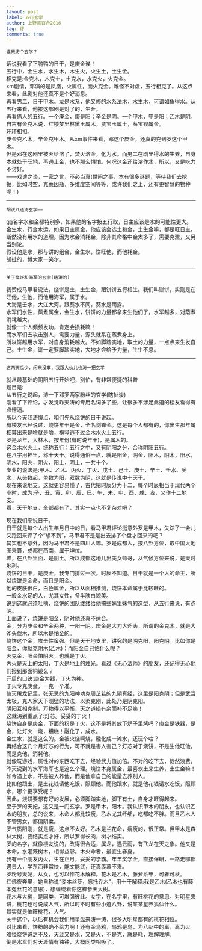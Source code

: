 ```yaml
---
layout: post
label: 五行玄学
author: 上野蓝百合2016
tag: 评
comments: true
---
```


    谁来涛个玄学？
    
话说我看了下鸭鸭的日干，是庚金诶！
<br>五行中，金生水，水生木，木生火，火生土，土生金。
<br>相克是:金克木，木克土，土克水，水克火，火克金。
<br>xm剧情，邓演的是凤凰，火属性，而火克金。难怪不对盘，五行相克了。从这点来看，此剧对他还真不是个好消息。
<br>再看男二，日干甲木。龙是水系，他又修的水系法术，水生木，可谓如鱼得水。从五行来看，他接这部剧是对了的，生旺。
<br>再看俩人的五行。一个庚金，庚是阳；辛金是阴。一个甲木，甲是阳；乙木是阴。自古有金克木说，红楼梦里林黛玉属木，贾宝玉属土，薛宝钗属金。
<br>环环相扣。
<br>庚金克乙木，辛金克甲木。从xm事件来看，邓这个庚金，还真的克到罗这个甲木。
<br>但是邓在这剧里被火给溶了，焚火溶金，化为水。而男二在剧里得水的生养，自身本就处于旺地，再遇上金，也不那么惧怕。何况这金还给溶作水，所以，又是吃力不讨好。
<br>——戏谑之谈，一家之言，不必当真(世间之事，本有很多谜题，等待我们去挖掘，比如时空，克莱因瓶，多维度空间等等，或许我们之上，还有更智慧的物种呢！)

---


    胡说八道涛玄学——

gg名字水和金都特别多，如果他的名字按五行取，日主应该是水的可能性更大。
<br>金生水，行金水运。如果日主属金，他应该会选土和金，土生金嘛，都是旺日主。断然没有用水的道理。因为水会消耗金，除非其命格中金太多了，需要克泄，又另当别论。
<br>假设他是水，那与饼的组合，金生水，饼旺他，而他耗金。
<br>胡扯的，博大家一笑尔。

---

    关于烧饼和海军的玄学(瞎涛的)

我赞成马甲君说法，烧饼是土，土生金，跟饼饼五行相生。我们叫饼饼，实则是在旺他，生他，而他用海军，属于水。
<br>大海是壬水，大江大河。跟葵水不同，葵水是雨露。
<br>水军们水性，蒸煮属金，金生水，饼饼的力量都拿来生他们了，水军越多，对蒸煮消耗越大。
<br>就像一个人频频发功，肯定会损耗嘛！
<br>而水军们去攻击别人，需要力量，源头就系在蒸煮身上。
<br>所以饼越用水军，对自身消耗越大。不如脚踏实地，取土的力量，一点点来生发自己。土生金，饼一定要脚踏实地，大地才会给予力量，生生不息。

---

    这两天瓜少，闲来没事，我跟大伙儿也涛一把玄学

就从最基础的阴阳五行开始吧，别怕，有非常便捷的科普
<br>题目是:
<br>从五行之说起，涛一下邓罗两家粉丝的玄学(瞎扯淡)
<br>刚看了下评论，才发觉昨天涛的专用名词多了些，让很多不涉足此道的楼友看得有点懵逼。
<br>所以今天我涛慢点，咱们先从烧饼的日干说起。
<br>有楼友已经说过，烧饼年干是金，全名剑锋金。这是每个人都有的，你出生那年属相算出来是啥就是啥，横竖逃不过金木水火土五行。
<br>罗是龙年，大林木，按年份(有时说年干)，是属木的。
<br>这金木水火土，统称五行；五行之中，又有阴阳之分，合称阴阳五行。
<br>在八字用神里，称十天干。说得通俗一点，就是阳金，阴金，阳木，阴木，阳水，阴水，阳火，阴火，阳土，阴土，一共十个。
<br>专业的说法是:甲木、乙木、丙火、丁火、戊土、己土、庚土、辛土、壬水、癸水，从头数起，单数为阳，双数为阴，这就是传说中十天干。
<br>现在来说地支。这就更容易懂了，古代把时辰分为十二，每个时辰相当于现代两个小时，成为:子、丑、寅、卯、辰、巳、午、未、申、酉、戌、亥，又作十二地支。
<br>看，天干地支，全部都有了，其实一点也不复杂对吧？

现在我们来说日干。
<br>日干就是每个人出生年月日中的日，看马甲君评论挺意外罗是甲木，失踪了一会儿又跑回来评了个“想不到”，马甲君不是是出去排了个盘才回来的吧？
<br>其实也不意外，因为马甲君不是四川人嘛。罗是成都人，按八卦方位，取中国大地图来算，成都在西南，属于坤位。
<br>坤，在八卦里面，是阴土。所以成都这地儿出美女帅哥，从气候方位来说，是天时地利。
<br>烧饼的日干，是庚金，我专门排过一次。时辰不知道。日干就是一个人的命主，所以烧饼是金命，而且是阳金。
<br>他的皮肤很白，白色属金，所以从面相推测，烧饼本命属于比较旺的。
<br>一般金水足的人，尤其女性，多半肤白貌美。
<br>说到这就必须吐槽，烧饼的团队缕缕给他搞些妹里妹气的造型，从五行来说，有点阴。
<br>上面说了，烧饼是阳金，阴对他还真不适合。
<br>金，分为庚金和辛金两种，一阳一阴。庚金是大刀大斧头，所谓的金克木，就是大斧头伐木，所以木是怕金的。
<br>烧饼这个金，攻击性蛮强。但是天干地支里，讲究的是阴克阳，阳克阴。比如你是阳金，你就克阴木(乙木)；而阳金自己怕什么呢？
<br>火克金，阳金怕阴火，也就是丁火。
<br>丙火是天上的太阳，丁火是地上的烛光。看过《无心法师》的朋友，还记得无心他们捡到那面铜镜么？
<br>开启的口诀:庚金为器，丁火为神。
<br>丁火专克庚金，一克一个准。
<br>倚天屠龙记里，张无忌的九阳神功克周芷若的九阴真经，这里是阳克阴；但是武当太极，克人家天下刚猛的功法，以柔克刚，此处乃是阴克阳。
<br>阴阳互相克制，万物得以平衡，天之道损有余而补不足嘛！
<br>这就涛到重点了:灯芯。妥妥的丁火！
<br>烧饼自身是庚金，下面的粉是丁火，这不是将其放下炉子里烤吗？庚金是铁器，是金，让灯火一烧，糟糕！融化了，成水。
<br>金生水，就是这么的。金被火烧啊烧，融化成一滩水，还玩个啥？
<br>再结合这几个月灯芯的行为，可不就是害人害己？灯芯对于烧饼，不是生他旺他，而是克他，消耗他。
<br>就像玩游戏，属性对的东西吃下去，经验武力值加倍。不对的吃下去，徒然浪费。
<br>昨天说到的水军海军也是这么个理。烧饼本身属金，最喜欢土来生养，土生金嘛！如今遇上水，不是被人养他，而是他拿自己的能量去养别人。
<br>比如他跟土，是土花钱请他吃饭，照顾他。而他跟水，就是他花钱请水吃饭，照顾水，哪个更享受呢？
<br>因此，烧饼要想有好的发展，必须脚踏实地，脚下有土，自身才旺得起来。
<br>至于罗的天妃，这又是一门玄学。罗是甲木，阳木。我认识甲木的朋友，也认识乙木的朋友，总的说来，木命人都比较瘦，乙木尤其纤细，吃都吃不胖。而且乙木人不管男女，都偏阴柔。
<br>罗气质阳刚，就是瘦，这点不太好。乙木是兰花命，瘦瘦的，很正常。但甲木是森林大树，要结实点才好，所以罗得长肉，树才结实。
<br>罗的名字，就像楼友说的，改得很合适，属龙，遇云雨，有飞龙在天之象。他又是木命，水灌溉树木，相得益彰。木火命者，最宜生春夏。
<br>我有一个朋友丙火，生在正月，妥妥的学霸。年年奖学金，直接保研，一路走哪都遇贵人，学东西非常快，能文能武，还真羡慕不来。
<br>罗粉号天妃，从女，也可以作花木解释。花木是乙木，藤萝系甲，可春可秋。
<br>红佛夜奔里，她自称说“妾本丝萝，忘托乔木”，用十干解释:我是乙木(乙木也有藤本菟丝花的意思)，想缠绕着你这棵参天大树。
<br>花木与大树，是同类，可增强彼此。女字，在名字里，有旺桃花的意思。对明星来讲，桃花也可说成人气，所以时不时有些小道八卦，说某某星养狐仙什么。
<br>其实就是催旺桃花，人气。
<br>关于这个，以后有机会我们用星盘来涛一涛，很多大明星都有的桃花相位。
<br>对比来看，饼粉的确不给力啊！还有金乌鸦，乌鸦是鸟，为八卦中的离，离为火。
<br>难怪烧饼避之不及，天涯又是水，又是火，不是克，就是耗，理解理解。
<br>倒是水军们对天涯情有独钟，大概同类相吸了。

